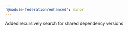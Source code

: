 ```yaml
---
'@module-federation/enhanced': minor
---
```


Added recursively search for shared dependency versions
